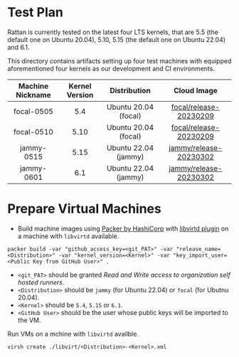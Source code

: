 # Test Plan

Rattan is currently tested on the latest four LTS kernels, that are 5.5 (the default one on Ubuntu 20.04), 5.10, 5.15 (the default one on Ubuntu 22.04) and 6.1.

This directory contains artifacts setting up four test machines with equipped aforementioned four kernels as our development and CI environments.

| Machine Nickname | Kernel Version | Distribution | Cloud Image |
| :---: | :---: | :---: | :---: |
| focal-0505 | 5.4 | Ubuntu 20.04 (focal) | [focal/release-20230209](https://cloud-images.ubuntu.com/releases/focal/release-20230908/ubuntu-20.04-server-cloudimg-amd64-disk-kvm.img) |
| focal-0510 | 5.10 | Ubuntu 20.04 (focal) | [focal/release-20230209](https://cloud-images.ubuntu.com/releases/focal/release-20230908/ubuntu-20.04-server-cloudimg-amd64-disk-kvm.img) |
| jammy-0515 | 5.15 | Ubuntu 22.04 (jammy) | [jammy/release-20230302](https://cloud-images.ubuntu.com/releases/22.04/release-20230914/ubuntu-22.04-server-cloudimg-amd64-disk-kvm.img) |
| jammy-0601 | 6.1 | Ubuntu 22.04 (jammy) | [jammy/release-20230302](https://cloud-images.ubuntu.com/releases/22.04/release-20230914/ubuntu-22.04-server-cloudimg-amd64-disk-kvm.img) |

# Prepare Virtual Machines

* Build machine images using [Packer by HashiCorp](https://www.packer.io/) with [libvirtd plugin](https://developer.hashicorp.com/packer/plugins/builders/libvirt) on a machine with `libvirtd` available.

```shell
packer build -var "github_access_key=<git_PAT>" -var "release_name=<Distribution>" -var "kernel_version=<Kernel>" -var "key_import_user=<Public Key from GitHub User>" .
```

* `<git_PAT>` should be granted *Read and Write access to organization self hosted runners*.
* `<Distribution>` should be `jammy` (for Ubuntu 22.04) or `focal` (for Ubutnu 20.04).
* `<Kernel>` should be `5.4`, `5.15` or `6.1`.
* `<GitHub User>` should be the user whose public keys will be imported to the VM.


Run VMs on a mchine with `libvirtd` availble.

```shell
virsh create ./libvirt/<Distribution>-<Kernel>.xml
```